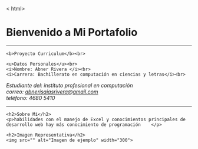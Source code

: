 < html>
<html>
<head>
    <title>Mi Proyecto Web</title>
</head>
<body>
    <h1>Bienvenido a Mi Portafolio</h1>
    <hr size="5" noshade>
    
    <b>Proyecto Curriculum</b><br>
    
    <u>Datos Personales</u><br>
    <i>Nombre: Abner Rivera </i><br>
    <i>Carrera: Bachillerato en computación en ciencias y letras</i><br>
<i>Estudiante del: instituto profesional en computación </i><br>
<i> correo: abnerisaiasrivera@gmail.com</i><br>
<i>teléfono: 4680 5410</i><br>
    <hr size="23">
    
    <h2>Sobre Mí</h2>
    <p>habilidades con el manejo de Excel y conocimientos principales de desarrollo web hay más conocimiento de programación    </p>
    
    <h2>Imagen Representativa</h2>
    <img src="" alt="Imagen de ejemplo" width="300">

</body>
</html>
